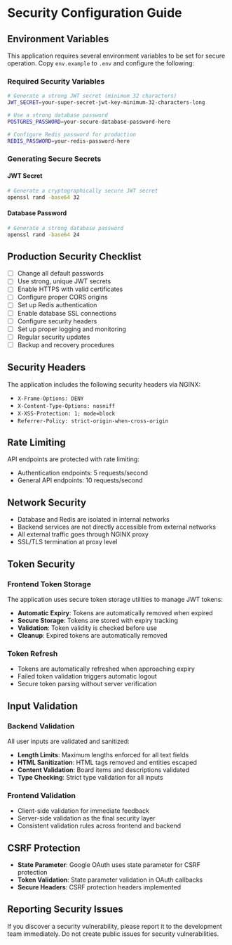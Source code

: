 # Security Configuration Guide

## Environment Variables

This application requires several environment variables to be set for secure operation. Copy `env.example` to `.env` and configure the following:

### Required Security Variables

```bash
# Generate a strong JWT secret (minimum 32 characters)
JWT_SECRET=your-super-secret-jwt-key-minimum-32-characters-long

# Use a strong database password
POSTGRES_PASSWORD=your-secure-database-password-here

# Configure Redis password for production
REDIS_PASSWORD=your-redis-password-here
```

### Generating Secure Secrets

#### JWT Secret
```bash
# Generate a cryptographically secure JWT secret
openssl rand -base64 32
```

#### Database Password
```bash
# Generate a strong database password
openssl rand -base64 24
```

## Production Security Checklist

- [ ] Change all default passwords
- [ ] Use strong, unique JWT secrets
- [ ] Enable HTTPS with valid certificates
- [ ] Configure proper CORS origins
- [ ] Set up Redis authentication
- [ ] Enable database SSL connections
- [ ] Configure security headers
- [ ] Set up proper logging and monitoring
- [ ] Regular security updates
- [ ] Backup and recovery procedures

## Security Headers

The application includes the following security headers via NGINX:

- `X-Frame-Options: DENY`
- `X-Content-Type-Options: nosniff`
- `X-XSS-Protection: 1; mode=block`
- `Referrer-Policy: strict-origin-when-cross-origin`

## Rate Limiting

API endpoints are protected with rate limiting:

- Authentication endpoints: 5 requests/second
- General API endpoints: 10 requests/second

## Network Security

- Database and Redis are isolated in internal networks
- Backend services are not directly accessible from external networks
- All external traffic goes through NGINX proxy
- SSL/TLS termination at proxy level

## Token Security

### Frontend Token Storage

The application uses secure token storage utilities to manage JWT tokens:

- **Automatic Expiry**: Tokens are automatically removed when expired
- **Secure Storage**: Tokens are stored with expiry tracking
- **Validation**: Token validity is checked before use
- **Cleanup**: Expired tokens are automatically removed

### Token Refresh

- Tokens are automatically refreshed when approaching expiry
- Failed token validation triggers automatic logout
- Secure token parsing without server verification

## Input Validation

### Backend Validation

All user inputs are validated and sanitized:

- **Length Limits**: Maximum lengths enforced for all text fields
- **HTML Sanitization**: HTML tags removed and entities escaped
- **Content Validation**: Board items and descriptions validated
- **Type Checking**: Strict type validation for all inputs

### Frontend Validation

- Client-side validation for immediate feedback
- Server-side validation as the final security layer
- Consistent validation rules across frontend and backend

## CSRF Protection

- **State Parameter**: Google OAuth uses state parameter for CSRF protection
- **Token Validation**: State parameter validation in OAuth callbacks
- **Secure Headers**: CSRF protection headers implemented

## Reporting Security Issues

If you discover a security vulnerability, please report it to the development team immediately. Do not create public issues for security vulnerabilities.
